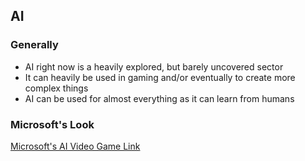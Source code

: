 ## AI

### Generally
* AI right now is a heavily explored, but barely uncovered sector
* It can heavily be used in gaming and/or eventually to create more complex things
* AI can be used for almost everything as it can learn from humans

### Microsoft's Look
[Microsoft's AI Video Game Link](http://research.microsoft.com/en-us/projects/ijcaiigames/)

